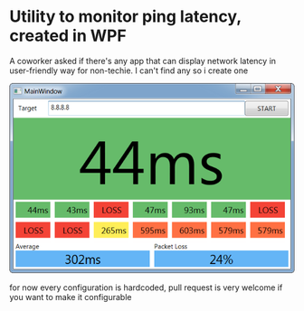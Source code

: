 # Utility to monitor ping latency, created in WPF

A coworker asked if there's any app that can display network latency in user-friendly way for non-techie. I can't find any so i create one

![screenshot](/screenshot.png?raw=true)

for now every configuration is hardcoded, pull request is very welcome if you want to make it configurable